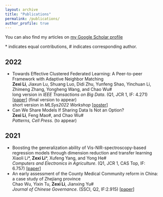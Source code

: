 ```yaml
---
layout: archive
title: "Publications"
permalink: /publications/
author_profile: true
---
```


You can also find my articles on [my Google Scholar profile](https://scholar.google.com/citations?hl=zh-CN&user=6lMg5eoAAAAJ)

\* indicates equal contributions, \# indicates corresponding author.


## 2022
- Towards Effective Clustered Federated Learning: A Peer-to-peer Framework with Adaptive Neighbor Matching  
  **Zexi Li**, Jiaxun Lu, Shuang Luo, Didi Zhu, Yunfeng Shao, Yinchuan Li, Zhimeng Zhang, Yongheng Wang, and Chao Wu\#   
  long version in _IEEE Transactions on Big Data_. (Q1, JCR 1, IF: 4.271) \[[paper](https://arxiv.org/pdf/2203.12285.pdf)\] (final version to appear)   
  short version in _MLSys2022 Workshop_ \[[poster](https://crossfl2022.github.io/abstracts/Abstract4.pdf)\]
- Can We Share Models If Sharing Data Is Not an Option?  
  **Zexi Li**, Feng Mao\#, and Chao Wu\#  
  _Patterns, Cell Press._ (to appear)
  
## 2021
- Boosting the generalization ability of Vis-NIR-spectroscopy-based regression models through dimension reduction and transfer learning  
  Xiaoli Li\*, **Zexi Li**\*, Xufeng Yang, and Yong He\#  
  _Computers and Electronics in Agriculture_. (Q1, JCR 1, CAS Top, IF: 6.757) \[[paper](https://www.sciencedirect.com/science/article/pii/S0168169921001757)\] 
- An early assessment of the County Medical Community reform in China: a case study of Zhejiang province  
  Chao Wu, Yixin Tu, **Zexi Li**, Jianxing Yu\#  
  _Journal of Chinese Governance_. (SSCI, Q2, IF:2.915) \[[paper](https://www.tandfonline.com/doi/abs/10.1080/23812346.2021.1978722)\]
